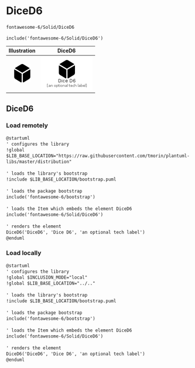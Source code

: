# DiceD6


```text
fontawesome-6/Solid/DiceD6
```

```text
include('fontawesome-6/Solid/DiceD6')
```



| Illustration | DiceD6 |
| :---: | :---: |
| ![illustration for Illustration](../../fontawesome-6/Solid/DiceD6.png) | ![illustration for DiceD6](../../fontawesome-6/Solid/DiceD6.Local.png) |




## DiceD6

### Load remotely
```plantuml
@startuml
' configures the library
!global $LIB_BASE_LOCATION="https://raw.githubusercontent.com/tmorin/plantuml-libs/master/distribution"

' loads the library's bootstrap
!include $LIB_BASE_LOCATION/bootstrap.puml

' loads the package bootstrap
include('fontawesome-6/bootstrap')

' loads the Item which embeds the element DiceD6
include('fontawesome-6/Solid/DiceD6')

' renders the element
DiceD6('DiceD6', 'Dice D6', 'an optional tech label')
@enduml
```

### Load locally
```plantuml
@startuml
' configures the library
!global $INCLUSION_MODE="local"
!global $LIB_BASE_LOCATION="../.."

' loads the library's bootstrap
!include $LIB_BASE_LOCATION/bootstrap.puml

' loads the package bootstrap
include('fontawesome-6/bootstrap')

' loads the Item which embeds the element DiceD6
include('fontawesome-6/Solid/DiceD6')

' renders the element
DiceD6('DiceD6', 'Dice D6', 'an optional tech label')
@enduml
```

